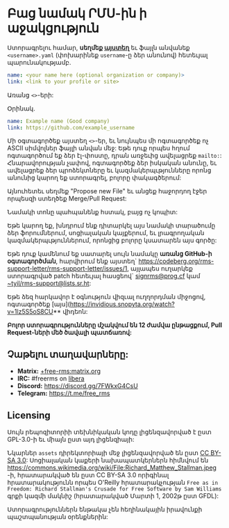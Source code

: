 # Բաց նամակ ՐՄՍ-ին ի աջակցություն #

Ստորագրելու համար, **սեղմեք [այստեղ](https://github.com/rms-support-letter/rms-support-letter.github.io/new/master/_data/signed)** եւ ֆայլն անվանեք `<username>.yaml` (փոխարինեք `username`-ը ձեր անունով) հետեւյալ պարունակությամբ.

```yaml
name: <your name here (optional organization or company)>
link: <link to your profile or site>
```

Առանց `<>`-երի:

Օրինակ.
```yaml
name: Example name (Good company)
link: https://github.com/example_username
```

Մի օգտագործեք այստեղ `<>`-եր, եւ նույնպես մի ոգտագործեք ոչ ASCII սիմվոլներ ֆայլի անվան մեջ:
Եթե դուք որպես հղում ոգտագործում եք ձեր էլ-փոստը, դրան առջեւից ավելացրեք `mailto:`:
Հնարավորության չափով, ոգտագործեք ձեր իսկական անունը, եւ ավելացրեք ձեր պրոձեկտները եւ կազմակերպւթյունները որոնց անունից կարող եք ստորագրել, բոլորը փակագծերում:

Այնուհետեւ սեղմեք "Propose new File" եւ անցեք հաջորդող էջեր որպեսզի ստեղծեք Merge/Pull Request:

Նամակի տոնը պահպանենք հստակ, բայց ոչ կոպիտ:

Եթե կարող եք, խնդրում ենք դիտարկել այս նամակի տարածումը ձեր ֆորումներում, սոցիալական կայքերում, եւ լրագրողական կազմակերպւթյուններում, որոնցից բոլորը կսատարեն այս գործը:

Եթե դուք կամենում եք սատարել սույն նամակը **առանց GitHub-ի օգտագործման**, հարվիրում ենք այստեղ\`  https://codeberg.org/rms-support-letter/rms-support-letter/issues/1, այլապես ուղարկեք ստորագրված patch հետեւյալ հասցեով\` [signrms@prog.cf](mailto:signrms@prog.cf) կամ  [~tyil/rms-support@lists.sr.ht](mailto:~tyil/rms-support@lists.sr.ht):

Եթե ձեզ հարկավոր է օգնություն վիզւալ ուղղորդման միջոցով, ոգտագործեք [այս](https://invidious.snopyta.org/watch?v=1lz5S5oS8CU** վիդեոն:

**Բոլոր ստորագրությունները մշակվում են 12 ժամվա ընթացքում, Pull Request-ների մեծ ծավալի պատճառով:**

## Չաթելու տաղավարները:

- **Matrix:** [+free-rms:matrix.org](https://matrix.to/#/+free-rms:matrix.org)
- **IRC:** #freerms on [libera](https://libera.chat)
- **Discord:** https://discord.gg/7FWkxG4CsU
- **Telegram:** https://t.me/free_rms


## Licensing
Սույն րեպոզիտորիի տեխնիկական կոդը լիցենզավորված է ըստ GPL-3.0-ի եւ միայն ըստ այդ լիցենզիայի:

Նկարներ `assets` դիրեկտորիայի մեջ լիցենզավորված են ըստ [CC BY-SA 3.0](https://creativecommons.org/licenses/by-sa/3.0/legalcode): Սոցիալական կաքերի նախապատկերներն հիմնվում են https://commons.wikimedia.org/wiki/File:Richard_Matthew_Stallman.jpeg -ի, հրատարակված են ըստ CC BY-SA 3.0 որիգինալ հրատարակությունն որպես O'Reilly հրատարակչության `Free as in Freedom: Richard Stallman's Crusade for Free Software by Sam Williams` գրքի կազմի մակնիշ (հրատարակված Մարտի 1, 2002թ ըստ GFDL):

Ստորագրություններն ենթակա չեն հեղինակային իրավունքի պաշտպանության օրենքներին:
